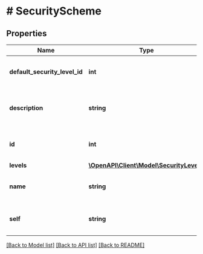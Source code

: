 # # SecurityScheme

## Properties

Name | Type | Description | Notes
------------ | ------------- | ------------- | -------------
**default_security_level_id** | **int** | The ID of the default security level. | [optional] [readonly]
**description** | **string** | The description of the issue security scheme. | [optional] [readonly]
**id** | **int** | The ID of the issue security scheme. | [optional] [readonly]
**levels** | [**\OpenAPI\Client\Model\SecurityLevel[]**](SecurityLevel.md) |  | [optional]
**name** | **string** | The name of the issue security scheme. | [optional] [readonly]
**self** | **string** | The URL of the issue security scheme. | [optional] [readonly]

[[Back to Model list]](../../README.md#models) [[Back to API list]](../../README.md#endpoints) [[Back to README]](../../README.md)
